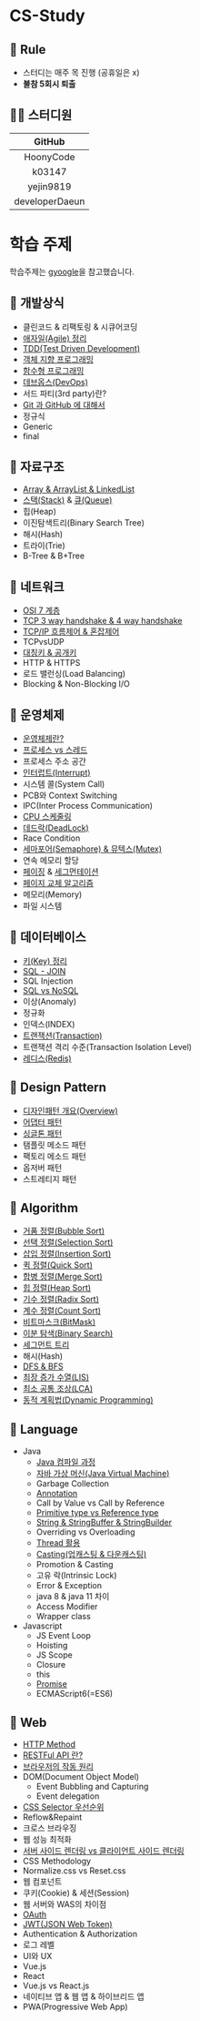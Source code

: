 # CS-Study

## 🌳 Rule
- 스터디는 매주 목 진행 (공휴일은 x)
- **불참 5회시 퇴출**


## 👨‍💻  스터디원

|  GitHub   |
| :-------: |
| HoonyCode |
|  k03147   |
| yejin9819 |
| developerDaeun |

# 학습 주제
학습주제는 [gyoogle](https://github.com/gyoogle/tech-interview-for-developer)을 참고했습니다.

## 📌 개발상식

- 클린코드 & 리팩토링 & 시큐어코딩 
- [애자일(Agile) 정리](https://tropical-couch-e39.notion.site/Agile-13e92206073341d2b1c0f45428f033d6)
- [TDD(Test Driven Development)](https://yejinny.notion.site/TDD-Test-Driven-Development-43e1b031300f43ad9dea8ed15acf6c91)
- [객체 지향 프로그래밍](https://hoonycode.notion.site/38e3cbbc914947408a427288bcee392a)
- [함수형 프로그래밍](https://tropical-couch-e39.notion.site/be0dc8e2a4c3469d9574a0a9c6b82bf6)
- [데브옵스(DevOps)](./CommonSense/DevOps란.md)
- 서드 파티(3rd party)란?
- [Git 과 GitHub 에 대해서](https://hoonycode.notion.site/Git-GitHub-5fb1ad81dc2841a1abcdf731637323be)
- 정규식
- Generic
- final



## 📌 자료구조

- [Array & ArrayList & LinkedList](https://tropical-couch-e39.notion.site/Array-ArrayList-LinkedList-07a351b8d0a44e6fb91ff75fc05eb8c9)
- [스택(Stack)](https://yejinny.notion.site/Stack-6dd91c16b92743ce92d8f41e8b937b92) & [큐(Queue)](https://yejinny.notion.site/Queue-010ff32f439d45539602f038d9aff102)
- 힙(Heap)
- 이진탐색트리(Binary Search Tree)
- 해시(Hash)
- 트라이(Trie)
- B-Tree & B+Tree



## 📌 네트워크

- [OSI 7 계층](https://yejinny.notion.site/OSI-7-034914d23d334103b06076d09bf2077a)
- [TCP 3 way handshake & 4 way handshake](https://tropical-couch-e39.notion.site/TCP-3-way-handshake-4-way-handshake-43f5027db2d84128923f60696eac8136)
- [TCP/IP 흐름제어 & 혼잡제어](https://pointy-rubidium-c66.notion.site/TCP-IP-8dfda4eddb784ec5a8781a6e9f601ef1)
- TCPvsUDP
- [대칭키 & 공개키](https://tropical-couch-e39.notion.site/125d6c7d8cd546f185becfee32db8e3e)
- HTTP & HTTPS
- 로드 밸런싱(Load Balancing)
- Blocking & Non-Blocking I/O

  

## 📌 운영체제

- [운영체제란?](https://pointy-rubidium-c66.notion.site/19ff02dcf83b4bde978a66dd4ad67b2d)
- [프로세스 vs 스레드](https://yejinny.notion.site/vs-068fb497c38a4d27b7935f450feb7bcd)
- 프로세스 주소 공간
- [인터럽트(Interrupt)](https://hoonycode.notion.site/25bcca763df74da18103274ebe0fcc0b)
- 시스템 콜(System Call)
- PCB와 Context Switching
- IPC(Inter Process Communication)
- [CPU 스케줄링](https://hoonycode.notion.site/CPU-5c3a61ca8c8b4b2bb79e9f7a5d312549)
- [데드락(DeadLock)](https://tropical-couch-e39.notion.site/deadlock-8f332ce99e044663ad1c6ce4b7d4e0a6)
- Race Condition
- [세마포어(Semaphore) & 뮤텍스(Mutex)](https://hoonycode.notion.site/Semaphore-Mutex-9c42db8ac87e4ec59fbc22a5880c117c)
- 연속 메모리 할당
- [페이징](https://tropical-couch-e39.notion.site/490c043f7de64435ae207fb9520393ac) & [세그먼테이션](https://tropical-couch-e39.notion.site/74c7e6a6af084f2c80a3cb00bf7ca068)
- [페이지 교체 알고리즘](https://www.notion.so/hoonycode/ce1fbc2ec6c940d3be995725ff4a9d60)
- 메모리(Memory)
- 파일 시스템



## 📌 데이터베이스

- [키(Key) 정리](https://tropical-couch-e39.notion.site/Key-191008222e7f4df79d8b0a212dcabc41)
- [SQL - JOIN](https://yejinny.notion.site/SQL-JOIN-251a5c0fb12f453c922a6a572a714b20)
- SQL Injection
- [SQL vs NoSQL](https://www.notion.so/hoonycode/SQL-vs-NoSQL-c76d76035cae4485baaf57f64619ea26)
- 이상(Anomaly)
- 정규화
- 인덱스(INDEX)
- [트랜잭션(Transaction)](https://hoonycode.notion.site/46384e6db6274b9c83919cd044302514)
- 트랜잭션 격리 수준(Transaction Isolation Level)
- [레디스(Redis)](https://www.notion.so/hoonycode/Redis-81f3f68deb7a4395830eff869babdca9)



## 📌 Design Pattern

- [디자인패턴 개요(Overview)](https://yejinny.notion.site/Overview-76f34dd8437f43faa797a8a8e5f4a64d)
- [어댑터 패턴](https://tropical-couch-e39.notion.site/b6ed8b8c050a44eba4e5596f07552b1b)
- [싱글톤 패턴](https://hoonycode.notion.site/169f3318b81c4af0a6e6eebd0c2dd07a)
- 탬플릿 메소드 패턴
- 팩토리 메소드 패턴
- 옵저버 패턴
- 스트레티지 패턴



## 📌 Algorithm

- [거품 정렬(Bubble Sort)](https://yejinny.notion.site/Bubble-Sort-4ddf5acbc1eb4fdfb8e7629cfda2eb94)
- [선택 정렬(Selection Sort)](https://pointy-rubidium-c66.notion.site/Selection-Sort-2be3afcfe25d40e09f1b36ed7b083089)
- [삽입 정렬(Insertion Sort)](https://tropical-couch-e39.notion.site/Insertion-Sort-7fe7dee79a3546f885e290c5f3a4b287)
- [퀵 정렬(Quick Sort)](https://www.notion.so/hoonycode/8ca4450400474247b2f279f805ac78c4)
- [합병 정렬(Merge Sort)](https://tropical-couch-e39.notion.site/Merge-Sort-423767e311314c608cf985992d6f1c3f)
- [힙 정렬(Heap Sort)](https://tropical-couch-e39.notion.site/Heap-Sort-68f35d53a410405a9944d9e357a19264)
- [기수 정렬(Radix Sort)](https://hoonycode.notion.site/2c9c313a8d064f6c87895617748c9231)
- [계수 정렬(Count Sort)](https://tropical-couch-e39.notion.site/Counting-Sort-4d301c40222f447083cb7a43bf6ba4fc)
- [비트마스크(BitMask)](https://hoonycode.notion.site/d63a2a42580a44c0994e8373f0ca5dcd)
- [이분 탐색(Binary Search)](https://www.notion.so/hoonycode/3162990473a4472484feffb8ea84de9a)
- [세그먼트 트리](https://hoonycode.notion.site/23ff0e644e6e464cae26eb74412fd91f)
- 해시(Hash)
- [DFS & BFS](https://www.notion.so/hoonycode/DFS-BFS-9e474a244b714faea8c00171d45a2490)
- [최장 증가 수열(LIS)](https://tropical-couch-e39.notion.site/LIS-9f0e1a3404e5419fb105b584ea1359b5)
- [최소 공통 조상(LCA)](https://www.notion.so/hoonycode/LCA-22fcdee0a050420cbc190a9795706f48)
- [동적 계획법(Dynamic Programming)](https://yejinny.notion.site/Dynamic-Programming-0e0e2452abb94e869fa2ec63772ab697)



## 📌 Language

- Java
  - [Java 컴파일 과정](https://pointy-rubidium-c66.notion.site/Java-a003409988f74d26aa502e50dee94b44)
  - [자바 가상 머신(Java Virtual Machine)](https://yejinny.notion.site/Java-Virtual-Machine-557488f5482c4e58bf437dae834e0a42)
  - Garbage Collection
  - [Annotation](https://tropical-couch-e39.notion.site/Annotation-f1cb98f793564b3fb4c53e0e3f58eb86)
  - Call by Value vs Call by Reference
  - [Primitive type vs Reference type](https://tropical-couch-e39.notion.site/Primitive-type-vs-Reference-type-fc3ce8e9bb1f40d5827c379142aebd47)
  - [String & StringBuffer & StringBuilder](https://velog.io/@hoony-code/Java-String-StringBuffer-StringBuilder-%EC%B0%A8%EC%9D%B4-%EB%B0%8F-%EC%9E%A5%EB%8B%A8%EC%A0%90)
  - Overriding vs Overloading
  - [Thread 활용](https://www.notion.so/hoonycode/Thread-354607a1517c4159af326065e5ed28a7)
  - [Casting(업캐스팅 & 다운캐스팅)](https://tropical-couch-e39.notion.site/Casting-ea63a0e8e5504be69fba11c0ac94f715)
  - Promotion & Casting
  - 고유 락(Intrinsic Lock)
  - Error & Exception
  - java 8 & java 11 차이
  - Access Modifier
  - Wrapper class
- Javascript
  - JS Event Loop
  - Hoisting
  - JS Scope
  - Closure
  - this
  - [Promise](https://tropical-couch-e39.notion.site/Promise-5f4787a1c83e4dd0871d4cb146caa7b4)
  - ECMAScript6(=ES6)



## 📌 Web

- [HTTP Method](https://tropical-couch-e39.notion.site/HTTP-Method-78a17553dbf24e78a8b19458c66101c6)
- [RESTFul API 란?](https://yejinny.notion.site/RESTFul-API-2f64145c45de449a92a202943e6da201)
- [브라우저의 작동 원리](https://hoonycode.notion.site/ced67cdeaed24cc9ac62a6b8319edff3)
- DOM(Document Object Model)
  - Event Bubbling and Capturing
  - Event delegation
- [CSS Selector 우선순위](https://tropical-couch-e39.notion.site/CSS-Selector-435cda7d39c340f18c913cfa2d1e21a9)
- Reflow&Repaint
- 크로스 브라우징
- 웹 성능 최적화
- [서버 사이드 렌더링 vs 클라이언트 사이드 렌더링](https://pointy-rubidium-c66.notion.site/Web-Rendering-eba789f6034f4c4b8dda90a701e6e830)
- CSS Methodology
- Normalize.css vs Reset.css
- 웹 컴포넌트
- 쿠키(Cookie) & 세션(Session)
- 웹 서버와 WAS의 차이점
- [OAuth](https://www.notion.so/hoonycode/OAuth-db9148fa746241a4a479075187f9b99d)
- [JWT(JSON Web Token)](https://hoonycode.notion.site/JWT-Java-Web-Token-25e1fe8f2466467195a17c7676fae87c)
- Authentication & Authorization
- 로그 레벨
- UI와 UX
- Vue.js
- React
- Vue.js vs React.js
- 네이티브 앱 & 웹 앱 & 하이브리드 앱
- PWA(Progressive Web App)
